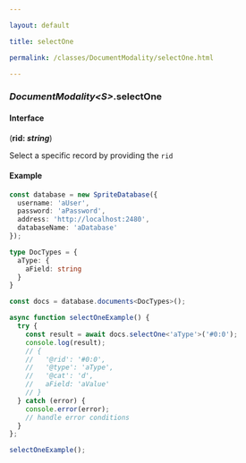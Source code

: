 ```yaml
---

layout: default

title: selectOne

permalink: /classes/DocumentModality/selectOne.html

---
```


### _DocumentModality&lt;S&gt;_.selectOne

#### Interface

(**rid: *string***)

Select a specific record by providing the `rid`

#### Example

```ts
const database = new SpriteDatabase({
  username: 'aUser',
  password: 'aPassword',
  address: 'http://localhost:2480',
  databaseName: 'aDatabase'
});

type DocTypes = {
  aType: {
    aField: string
  }
}

const docs = database.documents<DocTypes>();

async function selectOneExample() {
  try {
    const result = await docs.selectOne<'aType'>('#0:0');
    console.log(result);
    // {
    //   '@rid': '#0:0',
    //   '@type': 'aType',
    //   '@cat': 'd',
    //   aField: 'aValue'
    // }
  } catch (error) {
    console.error(error);
    // handle error conditions
  }
};

selectOneExample();
```

